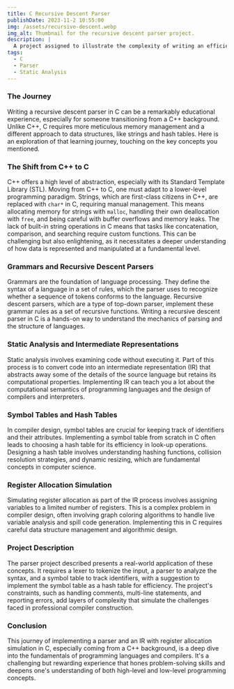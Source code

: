 ```yaml
---
title: C Recursive Descent Parser
publishDate: 2023-11-2 10:55:00
img: /assets/recursive-descent.webp
img_alt: Thumbnail for the recursive descent parser project.
description: |
  A project assigned to illustrate the complexity of writing an efficient compiler and intermediate representation code generator.
tags:
  - C
  - Parser
  - Static Analysis
---
```


### The Journey

Writing a recursive descent parser in C can be a remarkably educational experience, especially for someone transitioning from a C++ background. Unlike C++, C requires more meticulous memory management and a different approach to data structures, like strings and hash tables. Here is an exploration of that learning journey, touching on the key concepts you mentioned.

### The Shift from C++ to C

C++ offers a high level of abstraction, especially with its Standard Template Library (STL). Moving from C++ to C, one must adapt to a lower-level programming paradigm. Strings, which are first-class citizens in C++, are replaced with `char*` in C, requiring manual management. This means allocating memory for strings with `malloc`, handling their own deallocation with `free`, and being careful with buffer overflows and memory leaks. The lack of built-in string operations in C means that tasks like concatenation, comparison, and searching require custom functions. This can be challenging but also enlightening, as it necessitates a deeper understanding of how data is represented and manipulated at a fundamental level.

### Grammars and Recursive Descent Parsers

Grammars are the foundation of language processing. They define the syntax of a language in a set of rules, which the parser uses to recognize whether a sequence of tokens conforms to the language. Recursive descent parsers, which are a type of top-down parser, implement these grammar rules as a set of recursive functions. Writing a recursive descent parser in C is a hands-on way to understand the mechanics of parsing and the structure of languages.

### Static Analysis and Intermediate Representations

Static analysis involves examining code without executing it. Part of this process is to convert code into an intermediate representation (IR) that abstracts away some of the details of the source language but retains its computational properties. Implementing IR can teach you a lot about the computational semantics of programming languages and the design of compilers and interpreters.

### Symbol Tables and Hash Tables

In compiler design, symbol tables are crucial for keeping track of identifiers and their attributes. Implementing a symbol table from scratch in C often leads to choosing a hash table for its efficiency in look-up operations. Designing a hash table involves understanding hashing functions, collision resolution strategies, and dynamic resizing, which are fundamental concepts in computer science.

### Register Allocation Simulation

Simulating register allocation as part of the IR process involves assigning variables to a limited number of registers. This is a complex problem in compiler design, often involving graph coloring algorithms to handle live variable analysis and spill code generation. Implementing this in C requires careful data structure management and algorithmic design.

### Project Description

The parser project described presents a real-world application of these concepts. It requires a lexer to tokenize the input, a parser to analyze the syntax, and a symbol table to track identifiers, with a suggestion to implement the symbol table as a hash table for efficiency. The project's constraints, such as handling comments, multi-line statements, and reporting errors, add layers of complexity that simulate the challenges faced in professional compiler construction.

### Conclusion

This journey of implementing a parser and an IR with register allocation simulation in C, especially coming from a C++ background, is a deep dive into the fundamentals of programming languages and compilers. It's a challenging but rewarding experience that hones problem-solving skills and deepens one's understanding of both high-level and low-level programming concepts.
